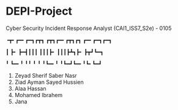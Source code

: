 # DEPI-Project
Cyber Security Incident Response Analyst (CAI1_ISS7_S2e) - 0105

╺┳╸┏━╸┏━┓┏┳┓   ┏┳┓┏━╸┏┳┓┏┓ ┏━╸┏━┓┏━┓

 ┃ ┣╸ ┣━┫┃┃┃   ┃┃┃┣╸ ┃┃┃┣┻┓┣╸ ┣┳┛┗━┓

 ╹ ┗━╸╹ ╹╹ ╹   ╹ ╹┗━╸╹ ╹┗━┛┗━╸╹┗╸┗━┛

1. Zeyad Sherif Saber Nasr
2. Ziad Ayman Sayed Hussien 
3. Alaa Hassan
4. Mohamed Ibrahem
5. Jana
